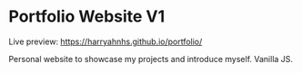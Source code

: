 # Portfolio Website V1

Live preview: https://harryahnhs.github.io/portfolio/ 

Personal website to showcase my projects and introduce myself. Vanilla JS.



